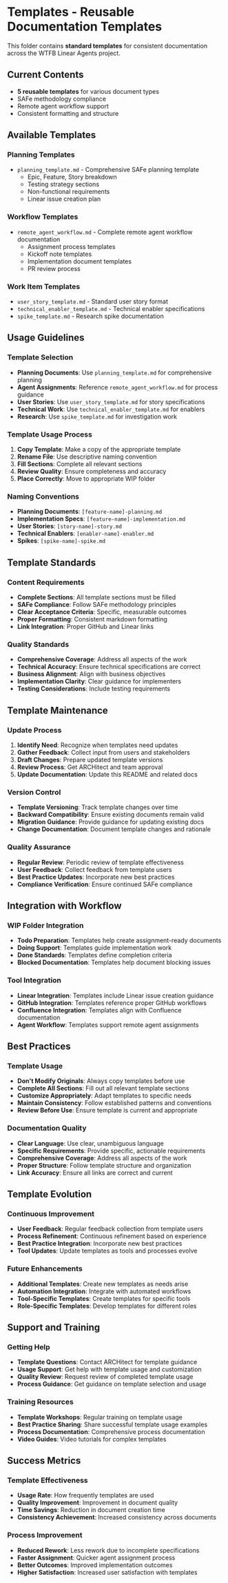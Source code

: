 # Templates - Reusable Documentation Templates

This folder contains **standard templates** for consistent documentation across the WTFB Linear Agents project.

## Current Contents
- **5 reusable templates** for various document types
- SAFe methodology compliance
- Remote agent workflow support
- Consistent formatting and structure

## Available Templates

### Planning Templates
- `planning_template.md` - Comprehensive SAFe planning template
  - Epic, Feature, Story breakdown
  - Testing strategy sections
  - Non-functional requirements
  - Linear issue creation plan

### Workflow Templates
- `remote_agent_workflow.md` - Complete remote agent workflow documentation
  - Assignment process templates
  - Kickoff note templates
  - Implementation document templates
  - PR review process

### Work Item Templates
- `user_story_template.md` - Standard user story format
- `technical_enabler_template.md` - Technical enabler specifications
- `spike_template.md` - Research spike documentation

## Usage Guidelines

### Template Selection
- **Planning Documents**: Use `planning_template.md` for comprehensive planning
- **Agent Assignments**: Reference `remote_agent_workflow.md` for process guidance
- **User Stories**: Use `user_story_template.md` for story specifications
- **Technical Work**: Use `technical_enabler_template.md` for enablers
- **Research**: Use `spike_template.md` for investigation work

### Template Usage Process
1. **Copy Template**: Make a copy of the appropriate template
2. **Rename File**: Use descriptive naming convention
3. **Fill Sections**: Complete all relevant sections
4. **Review Quality**: Ensure completeness and accuracy
5. **Place Correctly**: Move to appropriate WIP folder

### Naming Conventions
- **Planning Documents**: `[feature-name]-planning.md`
- **Implementation Specs**: `[feature-name]-implementation.md`
- **User Stories**: `[story-name]-story.md`
- **Technical Enablers**: `[enabler-name]-enabler.md`
- **Spikes**: `[spike-name]-spike.md`

## Template Standards

### Content Requirements
- **Complete Sections**: All template sections must be filled
- **SAFe Compliance**: Follow SAFe methodology principles
- **Clear Acceptance Criteria**: Specific, measurable outcomes
- **Proper Formatting**: Consistent markdown formatting
- **Link Integration**: Proper GitHub and Linear links

### Quality Standards
- **Comprehensive Coverage**: Address all aspects of the work
- **Technical Accuracy**: Ensure technical specifications are correct
- **Business Alignment**: Align with business objectives
- **Implementation Clarity**: Clear guidance for implementers
- **Testing Considerations**: Include testing requirements

## Template Maintenance

### Update Process
1. **Identify Need**: Recognize when templates need updates
2. **Gather Feedback**: Collect input from users and stakeholders
3. **Draft Changes**: Prepare updated template versions
4. **Review Process**: Get ARCHitect and team approval
5. **Update Documentation**: Update this README and related docs

### Version Control
- **Template Versioning**: Track template changes over time
- **Backward Compatibility**: Ensure existing documents remain valid
- **Migration Guidance**: Provide guidance for updating existing docs
- **Change Documentation**: Document template changes and rationale

### Quality Assurance
- **Regular Review**: Periodic review of template effectiveness
- **User Feedback**: Collect feedback from template users
- **Best Practice Updates**: Incorporate new best practices
- **Compliance Verification**: Ensure continued SAFe compliance

## Integration with Workflow

### WIP Folder Integration
- **Todo Preparation**: Templates help create assignment-ready documents
- **Doing Support**: Templates guide implementation work
- **Done Standards**: Templates define completion criteria
- **Blocked Documentation**: Templates help document blocking issues

### Tool Integration
- **Linear Integration**: Templates include Linear issue creation guidance
- **GitHub Integration**: Templates reference proper GitHub workflows
- **Confluence Integration**: Templates align with Confluence documentation
- **Agent Workflow**: Templates support remote agent assignments

## Best Practices

### Template Usage
- **Don't Modify Originals**: Always copy templates before use
- **Complete All Sections**: Fill out all relevant template sections
- **Customize Appropriately**: Adapt templates to specific needs
- **Maintain Consistency**: Follow established patterns and conventions
- **Review Before Use**: Ensure template is current and appropriate

### Documentation Quality
- **Clear Language**: Use clear, unambiguous language
- **Specific Requirements**: Provide specific, actionable requirements
- **Comprehensive Coverage**: Address all aspects of the work
- **Proper Structure**: Follow template structure and organization
- **Link Accuracy**: Ensure all links are correct and current

## Template Evolution

### Continuous Improvement
- **User Feedback**: Regular feedback collection from template users
- **Process Refinement**: Continuous refinement based on experience
- **Best Practice Integration**: Incorporate new best practices
- **Tool Updates**: Update templates as tools and processes evolve

### Future Enhancements
- **Additional Templates**: Create new templates as needs arise
- **Automation Integration**: Integrate with automated workflows
- **Tool-Specific Templates**: Create templates for specific tools
- **Role-Specific Templates**: Develop templates for different roles

## Support and Training

### Getting Help
- **Template Questions**: Contact ARCHitect for template guidance
- **Usage Support**: Get help with template usage and customization
- **Quality Review**: Request review of completed template usage
- **Process Guidance**: Get guidance on template selection and usage

### Training Resources
- **Template Workshops**: Regular training on template usage
- **Best Practice Sharing**: Share successful template usage examples
- **Process Documentation**: Comprehensive process documentation
- **Video Guides**: Video tutorials for complex templates

## Success Metrics

### Template Effectiveness
- **Usage Rate**: How frequently templates are used
- **Quality Improvement**: Improvement in document quality
- **Time Savings**: Reduction in document creation time
- **Consistency Achievement**: Increased consistency across documents

### Process Improvement
- **Reduced Rework**: Less rework due to incomplete specifications
- **Faster Assignment**: Quicker agent assignment process
- **Better Outcomes**: Improved implementation outcomes
- **Higher Satisfaction**: Increased user satisfaction with templates
